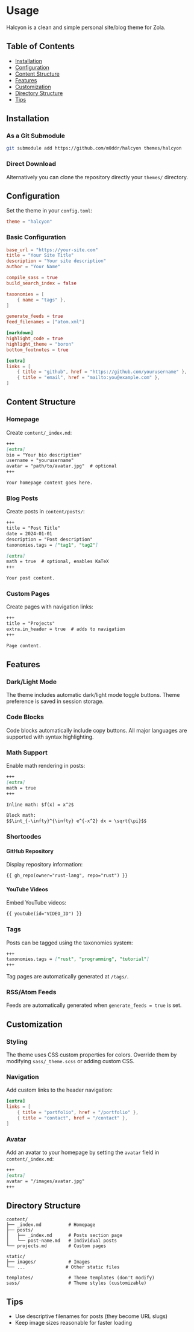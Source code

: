 # Usage
Halcyon is a clean and simple personal site/blog theme for Zola.

## Table of Contents
- [Installation](#installation)
- [Configuration](#configuration)
- [Content Structure](#content-structure)
- [Features](#features)
- [Customization](#customization)
- [Directory Structure](#directory-structure)
- [Tips](#tips)

## Installation

### As a Git Submodule
```bash
git submodule add https://github.com/m0ddr/halcyon themes/halcyon
```

### Direct Download
Alternatively you can clone the repository directly your `themes/` directory.

## Configuration
Set the theme in your `config.toml`:

```toml
theme = "halcyon"
```

### Basic Configuration
```toml
base_url = "https://your-site.com"
title = "Your Site Title"
description = "Your site description"
author = "Your Name"

compile_sass = true
build_search_index = false

taxonomies = [
    { name = "tags" },
]

generate_feeds = true
feed_filenames = ["atom.xml"]

[markdown]
highlight_code = true
highlight_theme = "boron"
bottom_footnotes = true

[extra]
links = [
    { title = "github", href = "https://github.com/yourusername" },
    { title = "email", href = "mailto:you@example.com" },
]
```

## Content Structure

### Homepage
Create `content/_index.md`:

```markdown
+++
[extra]
bio = "Your bio description"
username = "yourusername"
avatar = "path/to/avatar.jpg"  # optional
+++

Your homepage content goes here.
```

### Blog Posts
Create posts in `content/posts/`:

```markdown
+++
title = "Post Title"
date = 2024-01-01
description = "Post description"
taxonomies.tags = ["tag1", "tag2"]

[extra]
math = true  # optional, enables KaTeX
+++

Your post content.
```

### Custom Pages
Create pages with navigation links:

```markdown
+++
title = "Projects"
extra.in_header = true  # adds to navigation
+++

Page content.
```

## Features

### Dark/Light Mode
The theme includes automatic dark/light mode toggle buttons. Theme preference is saved in session storage.

### Code Blocks
Code blocks automatically include copy buttons. All major languages are supported with syntax highlighting.

### Math Support
Enable math rendering in posts:

```markdown
+++
[extra]
math = true
+++

Inline math: $f(x) = x^2$

Block math:
$$\int_{-\infty}^{\infty} e^{-x^2} dx = \sqrt{\pi}$$
```

### Shortcodes

#### GitHub Repository
Display repository information:

```markdown
{{ gh_repo(owner="rust-lang", repo="rust") }}
```

#### YouTube Videos
Embed YouTube videos:

```markdown
{{ youtube(id="VIDEO_ID") }}
```

### Tags
Posts can be tagged using the taxonomies system:

```markdown
+++
taxonomies.tags = ["rust", "programming", "tutorial"]
+++
```

Tag pages are automatically generated at `/tags/`.

### RSS/Atom Feeds
Feeds are automatically generated when `generate_feeds = true` is set.

## Customization

### Styling
The theme uses CSS custom properties for colors. Override them by modifying `sass/_theme.scss` or adding custom CSS.

### Navigation
Add custom links to the header navigation:

```toml
[extra]
links = [
    { title = "portfolio", href = "/portfolio" },
    { title = "contact", href = "/contact" },
]
```

### Avatar
Add an avatar to your homepage by setting the `avatar` field in `content/_index.md`:

```markdown
+++
[extra]
avatar = "/images/avatar.jpg"
+++
```

## Directory Structure
```
content/
├── _index.md          # Homepage
├── posts/
│   ├── _index.md      # Posts section page
│   └── post-name.md   # Individual posts
└── projects.md        # Custom pages

static/
├── images/            # Images
└── ...               # Other static files

templates/             # Theme templates (don't modify)
sass/                  # Theme styles (customizable)
```

## Tips
- Use descriptive filenames for posts (they become URL slugs)
- Keep image sizes reasonable for faster loading